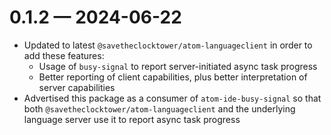 # 0.1.2 — 2024-06-22

* Updated to latest `@savetheclocktower/atom-languageclient` in order to add these features:
  * Usage of `busy-signal` to report server-initiated async task progress
  * Better reporting of client capabilities, plus better interpretation of server capabilities
* Advertised this package as a consumer of `atom-ide-busy-signal` so that both `@savetheclocktower/atom-languageclient` and the underlying language server use it to report async task progress
